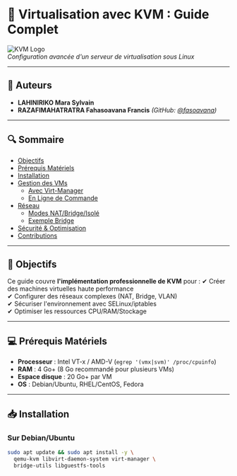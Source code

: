 # 🚀 Virtualisation avec KVM : Guide Complet

![KVM Logo](https://upload.wikimedia.org/wikipedia/commons/5/5b/KVM_logo.png)  
*Configuration avancée d'un serveur de virtualisation sous Linux*

---

## 📌 Auteurs
- **LAHINIRIKO Mara Sylvain**  
- **RAZAFIMAHATRATRA Fahasoavana Francis** *(GitHub: [@fasoavana](https://github.com/fasoavana))*  

---

## 🔍 Sommaire
- [Objectifs](#-objectifs)
- [Prérequis Matériels](#-prérequis-matériels)
- [Installation](#-installation)
- [Gestion des VMs](#-gestion-des-machines-virtuelles)
  - [Avec Virt-Manager](#-avec-virt-manager)
  - [En Ligne de Commande](#-en-ligne-de-commande)
- [Réseau](#-configuration-réseau)
  - [Modes NAT/Bridge/Isolé](#comparatif-des-modes-réseau)
  - [Exemple Bridge](#exemple-de-configuration-bridge)
- [Sécurité & Optimisation](#-bonnes-pratiques)
- [Contributions](#-contribuer)

---

## 🎯 Objectifs
Ce guide couvre **l'implémentation professionnelle de KVM** pour :
✔ Créer des machines virtuelles haute performance  
✔ Configurer des réseaux complexes (NAT, Bridge, VLAN)  
✔ Sécuriser l'environnement avec SELinux/iptables  
✔ Optimiser les ressources CPU/RAM/Stockage  

---

## 💻 Prérequis Matériels
- **Processeur** : Intel VT-x / AMD-V (`egrep '(vmx|svm)' /proc/cpuinfo`)  
- **RAM** : 4 Go+ (8 Go recommandé pour plusieurs VMs)  
- **Espace disque** : 20 Go+ par VM  
- **OS** : Debian/Ubuntu, RHEL/CentOS, Fedora  

---

## 📥 Installation
### Sur Debian/Ubuntu
```bash
sudo apt update && sudo apt install -y \
  qemu-kvm libvirt-daemon-system virt-manager \
  bridge-utils libguestfs-tools

